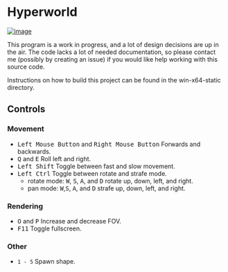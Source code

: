 # Hyperworld
[![image](https://github.com/patowen/hyperworld/assets/37588844/97efb41a-4ae8-4c1d-a4bb-3c935bf2614c)](https://youtu.be/Fkyq9AxCcBs?si=RGCMwWRw0cUjR2bO)

This program is a work in progress, and a lot of design decisions are up in the
air. The code lacks a lot of needed documentation, so please contact me (possibly by
creating an issue) if you would like help working with this source code.

Instructions on how to build this project can be found in the win-x64-static directory.


## Controls

### Movement

* <kbd>Left Mouse Button</kbd> and <kbd>Right Mouse Button</kbd> Forwards and backwards.
* <kbd>Q</kbd> and <kbd>E</kbd> Roll left and right.
* <kbd>Left Shift</kbd> Toggle between fast and slow movement.
* <kbd>Left Ctrl</kbd> Toggle between rotate and strafe mode.
  * rotate mode: <kbd>W</kbd>, <kbd>S</kbd>, <kbd>A</kbd>, and <kbd>D</kbd> rotate up, down, left, and right.
  * pan mode: <kbd>W</kbd>,<kbd>S</kbd>, <kbd>A</kbd>, and <kbd>D</kbd> strafe up, down, left, and right.

### Rendering
* <kbd>O</kbd> and <kbd>P</kbd> Increase and decrease FOV.
* <kbd>F11</kbd> Toggle fullscreen.

### Other
* `1 - 5` Spawn shape.

